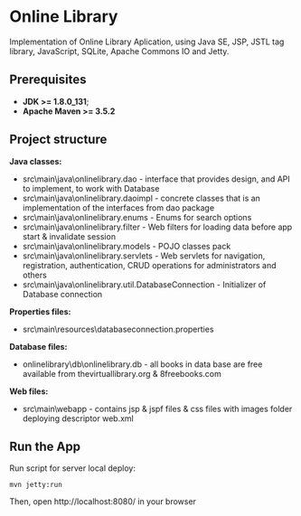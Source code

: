 # Online Library
Implementation of Online Library Aplication, using Java SE, JSP, JSTL tag library, JavaScript, SQLite, Apache Commons IO and Jetty.
## Prerequisites
* **JDK >= 1.8.0_131**;
* **Apache Maven >= 3.5.2**
## Project structure 
  **Java classes:**
* src\main\java\onlinelibrary.dao - interface that provides  design, and API to implement, to work with Database
* src\main\java\onlinelibrary.daoimpl - concrete classes that is an implementation of the interfaces from dao package
* src\main\java\onlinelibrary.enums - Enums for search options
* src\main\java\onlinelibrary.filter - Web filters for loading data before app start & invalidate session
* src\main\java\onlinelibrary.models - POJO classes pack
* src\main\java\onlinelibrary.servlets - Web servlets for navigation, registration, authentication, CRUD operations for administrators and others
* src\main\java\onlinelibrary.util.DatabaseConnection - Initializer of Database connection


**Properties files:**
* src\main\resources\databaseconnection.properties

**Database files:**

* onlinelibrary\db\onlinelibrary.db - all books in data base are free available from thevirtuallibrary.org & 8freebooks.com

**Web files:**
* src\main\webapp - contains jsp & jspf files & css files with images folder deploying descriptor web.xml
 
## Run the App

Run script for server local deploy:
```
mvn jetty:run
```
Then, open http://localhost:8080/ in your browser
